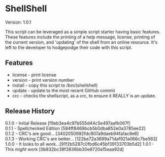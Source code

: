 ShellShell
==========
Version: 1.0.1

This script can be leveraged as a simple script starter having basic features.
These features include the printing of a help message, license, printing of the
current version, and 'updating' of the shell from an online resource.
It's left to the developer to hodgepodge their code with this script.


Features
--------
- license - print license
- version - print version number
- install - copy this script to /bin/(shellshell)
- update  - update to the most recent GitHub commit
- crc - checks the shellscript, as a crc, to ensure it REALLY is an update.

Release History
---------------
0.1.0 - Initial Release [f9eb3ea4c97b555d44c5e497aafb067f]  
0.1.1 - Spellchecked Edition [584ff8469bcb5b0dba852e0a3785ee22]  
0.1.2 - CRC's are good... [3402050992fdc907a9daeb94fa1ac8e6]  
0.1.3 - Working CRC's are better... [122be72a3699a71daf921a066c7be563]  
1.0.0 - It looks to all work...[91f2b5287c0fbd6c45bf39133703b5d2]
1.0.1 - This *might* work [0b832bc38f3836bb30e8720a15eaa92d]
